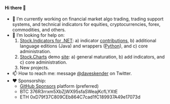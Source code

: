 #### Hi there 👋

- 🔭 I’m currently working on financial market algo trading, trading support systems, and technical indicators for equities, cryptocurrencies, forex, commodities, and others.
- 🤔 I’m looking for help on:
  1. [Stock.Indicators for .NET](https://github.com/DaveSkender/Stock.Indicators): a) indicator [contributions](https://daveskender.github.io/Stock.Indicators/docs/CONTRIBUTING.html), b) additional language editions (Java) and wrappers ([Python](https://github.com/DaveSkender/Stock.Indicators.Python)), and c) core administration.
  2. [Stock.Charts](https://github.com/DaveSkender/Stock.Charts) demo [site](https://stock-charts.azurewebsites.net): a) general maturation, b) add indicators, and c) core administration.
  3. New projects.
- 📫 How to reach me: message [@daveskender](https://twitter.com/messages/compose?recipient_id=27475431) on Twitter.
- ❤️ Sponsorship:
  - [GitHub Sponsors](https://github.com/sponsors/DaveSkender) platform (preferred)
  - BTC 376R3rrxm5XbZjWX95sfaSWeajKcfLYXtE
  - ETH 0xD79f37C809CEb864C7cad1fC189937A49e17073d
